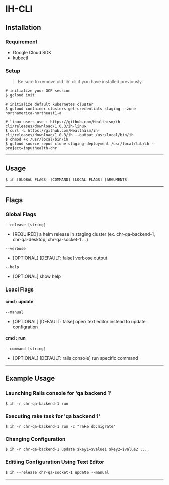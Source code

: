 # IH-CLI

## Installation

### Requirement

- Google Cloud SDK
- kubectl

### Setup
> Be sure to remove old 'ih' cli if you have installed previously. 

```shell
# initialize your GCP session
$ gcloud init

# initialize default kubernetes cluster
$ gcloud container clusters get-credentials staging --zone northamerica-northeast1-a

# linux users use : https://github.com/Healthism/ih-cli/releases/download/1.0.3/ih-linux
$ curl -L https://github.com/Healthism/ih-cli/releases/download/1.0.3/ih --output /usr/local/bin/ih
$ chmod +x /usr/local/bin/ih
$ gcloud source repos clone staging-deployment /usr/local/lib/ih --project=inputhealth-chr
```
---
## Usage

```
$ ih [GLOBAL FLAGS] [COMMAND] [LOCAL FLAGS] [ARGUMENTS]
```
---
## Flags
### Global Flags

```
--release [string]
```
- [REQUIRED] a helm release in staging cluster (ex. chr-qa-backend-1, chr-qa-desktop, chr-qa-socket-1 ...)

```
--verbose
```
- [OPTIONAL] [DEFAULT: false] verbose output
```
--help
```
- [OPTIONAL] show help

### Loacl Flags
#### cmd : update
```
--manual
```
- [OPTIONAL] [DEFAULT: false] open text editor instead to update configration

#### cmd : run
```
--command [string]
```
- [OPTIONAL] [DEFAULT: rails console] run specific command
---
## Example Usage

### Launching Rails console for 'qa backend 1'
```
$ ih -r chr-qa-backend-1 run
```

### Executing rake task for 'qa backend 1'
```
$ ih -r chr-qa-backend-1 run -c "rake db:migrate"
```

### Changing Configuration
```
$ ih -r chr-qa-backend-1 update $key1=$value1 $key2=$value2 ....
```

### Editiing Configuration Using Text Editor
```
$ ih --release chr-qa-socket-1 update --manual
```
---
